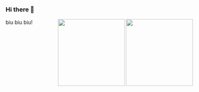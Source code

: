 ### Hi there 👋

<!-- <a href="https://github.com/sudong0701/sudong0701"> -->
  <img align="right" height="180" src="https://github-readme-stats.vercel.app/api/top-langs/?username=sudong0701&layout=compact">
<!-- </a> -->
<!-- <a href="https://github.com/sudong0701/sudong0701"> -->
  <img align="right" height="180" src="https://github-readme-stats.vercel.app/api?username=sudong0701&show_icons=true&text_color=24292e&bg_color=ffffff&hide_title=true">
<!-- </a> -->



biu biu biu!
